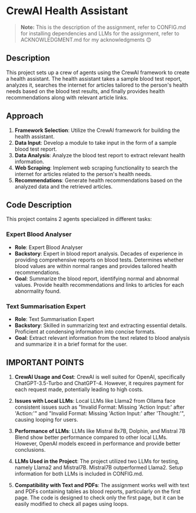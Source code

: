 # CrewAI Health Assistant

> **Note:** This is the description of the assignment, refer to CONFIG.md for installing dependencies and LLMs for the assignment, refer to ACKNOWLEDGMENT.md for my acknowledgments 😊

## Description

This project sets up a crew of agents using the CrewAI framework to create a health assistant. The health assistant takes a sample blood test report, analyzes it, searches the internet for articles tailored to the person's health needs based on the blood test results, and finally provides health recommendations along with relevant article links.

## Approach

1. **Framework Selection**: Utilize the CrewAI framework for building the health assistant.
2. **Data Input**: Develop a module to take input in the form of a sample blood test report.
3. **Data Analysis**: Analyze the blood test report to extract relevant health information.
4. **Web Scraping**: Implement web scraping functionality to search the internet for articles related to the person's health needs.
5. **Recommendations**: Generate health recommendations based on the analyzed data and the retrieved articles.

## Code Description

This project contains 2 agents specialized in different tasks:

### Expert Blood Analyser

- **Role**: Expert Blood Analyser
- **Backstory**: Expert in blood report analysis. Decades of experience in providing comprehensive reports on blood tests. Determines whether blood values are within normal ranges and provides tailored health recommendations.
- **Goal**: Summarize the blood report, identifying normal and abnormal values. Provide health recommendations and links to articles for each abnormality found.

### Text Summarisation Expert

- **Role**: Text Summarisation Expert
- **Backstory**: Skilled in summarizing text and extracting essential details. Proficient at condensing information into concise formats.
- **Goal**: Extract relevant information from the text related to blood analysis and summarize it in a brief format for the user.

## IMPORTANT POINTS

1. **CrewAI Usage and Cost**: CrewAI is well suited for OpenAI, specifically ChatGPT-3.5-Turbo and ChatGPT-4. However, it requires payment for each request made, potentially leading to high costs.

2. **Issues with Local LLMs**: Local LLMs like Llama2 from Ollama face consistent issues such as "Invalid Format: Missing 'Action Input:' after 'Action:'" and "Invalid Format: Missing 'Action Input:' after 'Thought:'", causing looping for users.

3. **Performance of LLMs**: LLMs like Mistral 8x7B, Dolphin, and Mistral 7B Blend show better performance compared to other local LLMs. However, OpenAI models exceed in performance and provide better conclusions.

4. **LLMs Used in the Project**: The project utilized two LLMs for testing, namely Llama2 and Mistral7B. Mistral7B outperformed Llama2. Setup information for both LLMs is included in CONFIG.md.

5. **Compatibility with Text and PDFs**: The assignment works well with text and PDFs containing tables as blood reports, particularly on the first page. The code is designed to check only the first page, but it can be easily modified to check all pages using loops.
